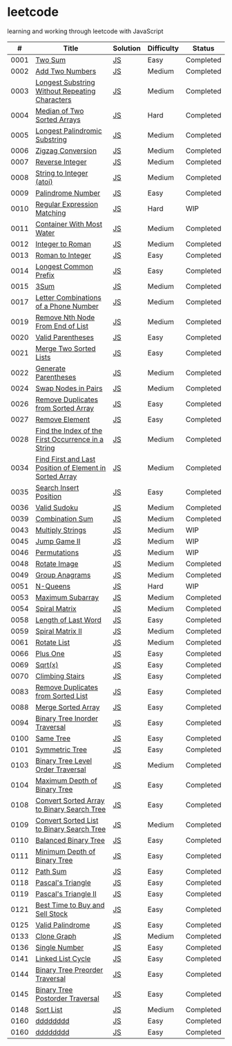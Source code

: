 # leetcode
learning and working through leetcode with JavaScript 

| # | Title | Solution | Difficulty | Status |
|---| ----- | -------- | ---------- | ------ |
|0001|[Two Sum](https://leetcode.com/problems/two-sum/) | [JS](https://github.com/Remrem1645/leetcode/blob/main/JS/0001.%20Two%20Sum.js)|Easy|Completed|
|0002|[Add Two Numbers](https://leetcode.com/problems/add-two-numbers/) | [JS](https://github.com/Remrem1645/leetcode/blob/main/JS/0002.%20Add%20Two%20Numbers.js)|Medium|Completed|
|0003|[Longest Substring Without Repeating Characters](https://leetcode.com/problems/longest-substring-without-repeating-characters/)|[JS](https://github.com/Remrem1645/leetcode/blob/main/JS/0003.%20Longest%20Substring%20Without%20Repeating%20Characters.js)|Medium|Completed|
|0004|[Median of Two Sorted Arrays](https://leetcode.com/problems/median-of-two-sorted-arrays/)|[JS](https://github.com/Remrem1645/leetcode/blob/main/JS/0004.%20Median%20of%20Two%20Sorted%20Arrays.js)|Hard|Completed|
|0005|[Longest Palindromic Substring](https://leetcode.com/problems/longest-palindromic-substring/)|[JS](https://github.com/Remrem1645/leetcode/blob/main/JS/0005.%20Longest%20Palindromic%20Substring.js)|Medium|Completed|
|0006|[Zigzag Conversion](https://leetcode.com/problems/zigzag-conversion/)|[JS](https://github.com/Remrem1645/leetcode/blob/main/JS/0006.%20Zigzag%20Conversion.js)|Medium|Completed|
|0007|[Reverse Integer](https://leetcode.com/problems/reverse-integer/)|[JS](https://github.com/Remrem1645/leetcode/blob/main/JS/0007.%20Reverse%20Integer.js)|Medium|Completed|
|0008|[String to Integer (atoi)](https://leetcode.com/problems/string-to-integer-atoi/)|[JS](https://github.com/Remrem1645/leetcode/blob/main/JS/0008.%20String%20to%20Integer%20(atoi).js)|Medium|Completed|
|0009|[Palindrome Number](https://leetcode.com/problems/palindrome-number/)|[JS](https://github.com/Remrem1645/leetcode/blob/main/JS/0009.%20Palindrome%20Number.js)|Easy|Completed|
|0010|[Regular Expression Matching](https://leetcode.com/problems/regular-expression-matching/)|[JS](https://github.com/Remrem1645/leetcode/blob/main/JS/0010.%20Regular%20Expression%20Matching.js)|Hard|WIP|
|0011|[Container With Most Water](https://leetcode.com/problems/container-with-most-water/)|[JS](https://github.com/Remrem1645/leetcode/blob/main/JS/0011.%20Container%20With%20Most%20Water.js)|Medium|Completed|
|0012|[Integer to Roman](https://leetcode.com/problems/integer-to-roman/)|[JS](https://github.com/Remrem1645/leetcode/blob/main/JS/0012.%20Integer%20to%20Roman.js)|Medium|Completed|
|0013|[Roman to Integer](https://leetcode.com/problems/roman-to-integer/)|[JS](https://github.com/Remrem1645/leetcode/blob/main/JS/0013.%20Roman%20to%20Integer.js)|Easy|Completed|
|0014|[Longest Common Prefix](https://leetcode.com/problems/longest-common-prefix/)|[JS](https://github.com/Remrem1645/leetcode/blob/main/JS/0014.%20Longest%20Common%20Prefix.js)|Easy|Completed|
|0015|[3Sum](https://leetcode.com/problems/3sum/)|[JS](https://github.com/Remrem1645/leetcode/blob/main/JS/0015.%203Sum.js)|Medium|Completed|
|0017|[Letter Combinations of a Phone Number](https://leetcode.com/problems/letter-combinations-of-a-phone-number/)|[JS](https://github.com/Remrem1645/leetcode/blob/main/JS/0017.%20Letter%20Combinations%20of%20a%20Phone%20Number.js)|Medium|Completed|
|0019|[Remove Nth Node From End of List](https://leetcode.com/problems/remove-nth-node-from-end-of-list/)|[JS](https://github.com/Remrem1645/leetcode/blob/main/JS/0019.%20Remove%20Nth%20Node%20From%20End%20of%20List.js)|Medium|Completed|
|0020|[Valid Parentheses](https://leetcode.com/problems/valid-parentheses/)|[JS](https://github.com/Remrem1645/leetcode/blob/main/JS/0020.%20Valid%20Parentheses.js)|Easy|Completed|
|0021|[Merge Two Sorted Lists](https://leetcode.com/problems/merge-two-sorted-lists/)|[JS](https://github.com/Remrem1645/leetcode/blob/main/JS/0021.%20Merge%20Two%20Sorted%20Lists.js)|Easy|Completed|
|0022|[Generate Parentheses](https://leetcode.com/problems/generate-parentheses/)|[JS](https://github.com/Remrem1645/leetcode/blob/main/JS/0022.%20Generate%20Parentheses.js)|Medium|Completed|
|0024|[Swap Nodes in Pairs](https://leetcode.com/problems/swap-nodes-in-pairs/)|[JS](https://github.com/Remrem1645/leetcode/blob/main/JS/0024.%20Swap%20Nodes%20in%20Pairs.js)|Medium|Completed|
|0026|[Remove Duplicates from Sorted Array](https://leetcode.com/problems/remove-duplicates-from-sorted-array/)|[JS](https://github.com/Remrem1645/leetcode/blob/main/JS/0026.%20Remove%20Duplicates%20from%20Sorted%20Array.js)|Easy|Completed|
|0027|[Remove Element](https://leetcode.com/problems/remove-element/)|[JS](https://github.com/Remrem1645/leetcode/blob/main/JS/0027.%20Remove%20Element.js)|Easy|Completed|
|0028|[Find the Index of the First Occurrence in a String](https://leetcode.com/problems/find-the-index-of-the-first-occurrence-in-a-string/)|[JS](https://github.com/Remrem1645/leetcode/blob/main/JS/0028.%20Implement%20strStr().js)|Medium|Completed|
|0034|[Find First and Last Position of Element in Sorted Array](https://leetcode.com/problems/find-first-and-last-position-of-element-in-sorted-array/)|[JS](https://github.com/Remrem1645/leetcode/blob/main/JS/0034.%20Find%20First%20and%20Last%20Position%20of%20Element%20in%20Sorted%20Array.js)|Medium|Completed|
|0035|[Search Insert Position](https://leetcode.com/problems/search-insert-position/)|[JS](https://github.com/Remrem1645/leetcode/blob/main/JS/0035.%20Search%20Insert%20Position.js)|Easy|Completed|
|0036|[Valid Sudoku](https://leetcode.com/problems/valid-sudoku/)|[JS](https://github.com/Remrem1645/leetcode/blob/main/JS/0036.%20Valid%20Sudoku.js)|Medium|Completed|
|0039|[Combination Sum](https://leetcode.com/problems/combination-sum/)|[JS](https://github.com/Remrem1645/leetcode/blob/main/JS/0039.%20Combination%20Sum.js)|Medium|Completed|
|0043|[Multiply Strings](https://leetcode.com/problems/multiply-strings/)|[JS](https://github.com/Remrem1645/leetcode/blob/main/JS/0043.%20Multiply%20Strings.js)|Medium|WIP|
|0045|[Jump Game II](https://leetcode.com/problems/jump-game-ii/)|[JS](https://github.com/Remrem1645/leetcode/blob/main/JS/0045.%20Jump%20Game%20II.js)|Medium|WIP|
|0046|[Permutations](https://leetcode.com/problems/permutations/)|[JS](https://github.com/Remrem1645/leetcode/blob/main/JS/0046.%20Permutations.js)|Medium|WIP|
|0048|[Rotate Image](https://leetcode.com/problems/rotate-image/)|[JS](https://github.com/Remrem1645/leetcode/blob/main/JS/0048.%20Rotate%20Image.js)|Medium|Completed|
|0049|[Group Anagrams](https://leetcode.com/problems/group-anagrams/)|[JS](https://github.com/Remrem1645/leetcode/blob/main/JS/0049.%20Group%20Anagrams.js)|Medium|Completed|
|0051|[N-Queens](https://leetcode.com/problems/n-queens/)|[JS](https://github.com/Remrem1645/leetcode/blob/main/JS/0051.%20N-Queens.js)|Hard|WIP|
|0053|[Maximum Subarray](https://leetcode.com/problems/maximum-subarray/)|[JS](https://github.com/Remrem1645/leetcode/blob/main/JS/0053.%20Maximum%20Subarray.js)|Medium|Completed|
|0054|[Spiral Matrix](https://leetcode.com/problems/spiral-matrix/)|[JS](https://github.com/Remrem1645/leetcode/blob/main/JS/0054.%20Spiral%20Matrix.js)|Medium|Completed|
|0058|[Length of Last Word](https://leetcode.com/problems/length-of-last-word/)|[JS](https://github.com/Remrem1645/leetcode/blob/main/JS/0058.%20Length%20of%20Last%20Word.js)|Easy|Completed|
|0059|[Spiral Matrix II](https://leetcode.com/problems/spiral-matrix-ii/)|[JS](https://github.com/Remrem1645/leetcode/blob/main/JS/0059.%20Spiral%20Matrix%20II.js)|Medium|Completed|
|0061|[Rotate List](https://leetcode.com/problems/rotate-list/)|[JS](https://github.com/Remrem1645/leetcode/blob/main/JS/0061.%20Rotate%20List.js)|Medium|Completed|
|0066|[Plus One](https://leetcode.com/problems/plus-one/)|[JS](https://github.com/Remrem1645/leetcode/blob/main/JS/0066.%20Plus%20One.js)|Easy|Completed|
|0069|[Sqrt(x)](https://leetcode.com/problems/sqrtx/)|[JS](https://github.com/Remrem1645/leetcode/blob/main/JS/0069.%20Sqrt(x).js)|Easy|Completed|
|0070|[Climbing Stairs](https://leetcode.com/problems/climbing-stairs/)|[JS](https://github.com/Remrem1645/leetcode/blob/main/JS/0070.%20Climbing%20Stairs.js)|Easy|Completed|
|0083|[Remove Duplicates from Sorted List](https://leetcode.com/problems/remove-duplicates-from-sorted-list/)|[JS](https://github.com/Remrem1645/leetcode/blob/main/JS/0083.%20Remove%20Duplicates%20from%20Sorted%20List.js)|Easy|Completed|
|0088|[Merge Sorted Array](https://leetcode.com/problems/merge-sorted-array/)|[JS](https://github.com/Remrem1645/leetcode/blob/main/JS/0088.%20Merge%20Sorted%20Array.js)|Easy|Completed|
|0094|[Binary Tree Inorder Traversal](https://leetcode.com/problems/binary-tree-inorder-traversal/)|[JS](https://github.com/Remrem1645/leetcode/blob/main/JS/0094.%20Binary%20Tree%20Inorder%20Traversal.js)|Easy|Completed|
|0100|[Same Tree](https://leetcode.com/problems/same-tree/)|[JS](https://github.com/Remrem1645/leetcode/blob/main/JS/0100.%20Same%20Tree.js)|Easy|Completed|
|0101|[Symmetric Tree](https://leetcode.com/problems/symmetric-tree/)|[JS](https://github.com/Remrem1645/leetcode/blob/main/JS/0101.%20Symmetric%20Tree.js)|Easy|Completed|
|0103|[Binary Tree Level Order Traversal](https://leetcode.com/problems/binary-tree-level-order-traversal/)|[JS](https://github.com/Remrem1645/leetcode/blob/main/JS/0102.%20Binary%20Tree%20Level%20Order%20Traversal.js)|Medium|Completed|
|0104|[Maximum Depth of Binary Tree](https://leetcode.com/problems/maximum-depth-of-binary-tree/)|[JS](https://github.com/Remrem1645/leetcode/blob/main/JS/0104.%20Maximum%20Depth%20of%20Binary%20Tree.js)|Easy|Completed|
|0108|[Convert Sorted Array to Binary Search Tree](https://leetcode.com/problems/convert-sorted-array-to-binary-search-tree/)|[JS](https://github.com/Remrem1645/leetcode/blob/main/JS/0108.%20Convert%20Sorted%20Array%20to%20Binary%20Search%20Tree.js)|Easy|Completed|
|0109|[Convert Sorted List to Binary Search Tree](https://leetcode.com/problems/convert-sorted-list-to-binary-search-tree/)|[JS](https://github.com/Remrem1645/leetcode/blob/main/JS/0109.%20Convert%20Sorted%20List%20to%20Binary%20Search%20Tree.js)|Medium|Completed|
|0110|[Balanced Binary Tree](https://leetcode.com/problems/balanced-binary-tree/)|[JS](https://github.com/Remrem1645/leetcode/blob/main/JS/0110.%20Balanced%20Binary%20Tree.js)|Easy|Completed|
|0111|[Minimum Depth of Binary Tree](https://leetcode.com/problems/minimum-depth-of-binary-tree/)|[JS](https://github.com/Remrem1645/leetcode/blob/main/JS/0111.%20Minimum%20Depth%20of%20Binary%20Tree.js)|Easy|Completed|
|0112|[Path Sum](https://leetcode.com/problems/path-sum/)|[JS](https://github.com/Remrem1645/leetcode/blob/main/JS/0112.%20Path%20Sum.js)|Easy|Completed|
|0118|[Pascal's Triangle](https://leetcode.com/problems/pascals-triangle/)|[JS](https://github.com/Remrem1645/leetcode/blob/main/JS/0118.%20Pascal's%20Triangle.js)|Easy|Completed|
|0119|[Pascal's Triangle II](https://leetcode.com/problems/pascals-triangle-ii/)|[JS](https://github.com/Remrem1645/leetcode/blob/main/JS/0119.%20Pascal's%20Triangle%20II.js)|Easy|Completed|
|0121|[Best Time to Buy and Sell Stock](https://leetcode.com/problems/best-time-to-buy-and-sell-stock/)|[JS](https://github.com/Remrem1645/leetcode/blob/main/JS/0121.%20Best%20Time%20to%20Buy%20and%20Sell%20Stock.js)|Easy|Completed|
|0125|[Valid Palindrome](https://leetcode.com/problems/valid-palindrome/)|[JS](https://github.com/Remrem1645/leetcode/blob/main/JS/0125.%20Valid%20Palindrome.js)|Easy|Completed|
|0133|[Clone Graph](https://leetcode.com/problems/clone-graph/)|[JS](https://github.com/Remrem1645/leetcode/blob/main/JS/0133.%20Clone%20Graph.js)|Medium|Completed|
|0136|[Single Number](https://leetcode.com/problems/single-number/)|[JS](https://github.com/Remrem1645/leetcode/blob/main/JS/0136.%20Single%20Number.js)|Easy|Completed|
|0141|[Linked List Cycle](https://leetcode.com/problems/linked-list-cycle/)|[JS](https://github.com/Remrem1645/leetcode/blob/main/JS/0141.%20Linked%20List%20Cycle.js)|Easy|Completed|
|0144|[Binary Tree Preorder Traversal](https://leetcode.com/problems/binary-tree-preorder-traversal/)|[JS](https://github.com/Remrem1645/leetcode/blob/main/JS/0144.%20Binary%20Tree%20Preorder%20Traversal.js)|Easy|Completed|
|0145|[Binary Tree Postorder Traversal](https://leetcode.com/problems/binary-tree-postorder-traversal/)|[JS](https://github.com/Remrem1645/leetcode/blob/main/JS/0145.%20Binary%20Tree%20Postorder%20Traversal.js)|Easy|Completed|
|0148|[Sort List](https://leetcode.com/problems/sort-list/)|[JS](https://github.com/Remrem1645/leetcode/blob/main/JS/0148.%20Sort%20List.js)|Medium|Completed|
|0160|[dddddddd](ddddddddddd)|[JS](ddddddddddddd)|Easy|Completed|
|0160|[dddddddd](ddddddddddd)|[JS](ddddddddddddd)|Easy|Completed|














